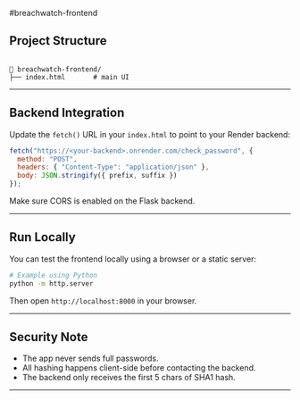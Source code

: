 #breachwatch-frontend
## Project Structure

````

📁 breachwatch-frontend/
├── index.html       # main UI

````

---

##  Backend Integration

Update the `fetch()` URL in your `index.html` to point to your Render backend:

```js
fetch("https://<your-backend>.onrender.com/check_password", {
  method: "POST",
  headers: { "Content-Type": "application/json" },
  body: JSON.stringify({ prefix, suffix })
});
````

Make sure CORS is enabled on the Flask backend.

---

##  Run Locally

You can test the frontend locally using a browser or a static server:

```bash
# Example using Python
python -m http.server
```

Then open `http://localhost:8000` in your browser.

---

##  Security Note

* The app never sends full passwords.
* All hashing happens client-side before contacting the backend.
* The backend only receives the first 5 chars of SHA1 hash.

---
